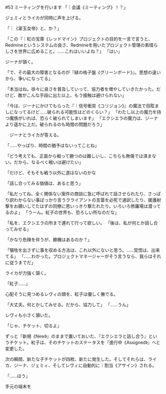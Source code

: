 #53 ミーティングを行います
「｜会議《ミーティング》！？」

ジェミィとライカが同時に声を上げる。

「｜《翠玉女帝》と、か？」

「この『｜紅の宝庫《レッドマイン》プロジェクトの目的を一言で言うと、Redmineというシステムの良さ、Redmineを用いたプロジェクト管理の素晴らしさを世界に広めること。……これはいいよね？」
「はい」

ジーナが頷く。

「で、その最大の障害となるのが『緑の格子盤《グリーンボード》』。思想の違いから、争いになってる」

「本当はね。徐々に良さを普及していって、協力者を増やしていきたかった。だけど、敵がこんな手段に出た以上、もう接触は避けられない」


「今は、ジーナにかけてもらった『｜信号衝突《コリジョン》』の魔法で目眩ましになってるけど……破られる可能性はどのくらい？」
「わたし以上の魔力を持つ魔族がいれば、恐らく破られてしまいます」
「エクシエラの魔力は、ジーナより遥かに上だ。破られるのも時間の問題だろう」

　ジーナとライカが答える。

「……やっぱり、時間の猶予はないってことね」


「どう考えても、正面から戦って勝つのは難しいし、こちらも無傷では済まない。だから、なるべく戦いは避けたい」

「だけど、そもそも戦う以外に道はないのかな



「話し合ってみる価値は、あると思う」



「私だってね、全く関係ない案件の商談に急に呼ばれて話させられたり、さっぱり訳わからない事ばっかり言うクライアントの言葉を必死で通訳したり、援護射撃をお願いしてたはずの同僚に思いっきり撃たれたり、いろいろ修羅場は潜ってるのよ」
「うーん。紅子の世界も、恐ろしい所なのだな」



「私を、エクシエラの所まで連れて行って欲しい。
「後は、私が何とか話し合ってみせる」

「かなり危険を伴うが、勝機はあるのか？」

「犠牲を出さずに事を収める方法は、これ以外にないと思う。……覚悟は、出来てる」
「……わかった。プロジェクトマネージャーがそう言うなら、我らはそれに従うまでだ」

ライカが力強く頷く。

「紅子……」

心配そうに見つめるレヴィの頭を、紅子は優しく撫でる。

「大丈夫。何とかしてみせる。だから、協力して」
「……うん」

レヴィも小さく頷いた。

「じゃ、チケット、切るよ」

ずっと『新規《New》』のままで置いておいた、『エクシエラと話し合う』というチケット。紅子は、そのチケットのステータスを『進行中《Assigned》』へと変更した。

次の瞬間、新たな子チケットが四枚、新たに発生した。そしてそれらは、ライカ、ジーナ、ジェミィ、そしてレヴィに自動的に｜割当《アサイン》される。

「……ほう」

手元の端末を
